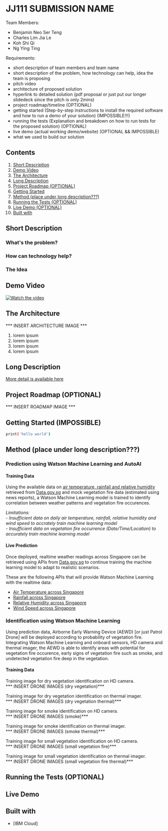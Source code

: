 # JJ111 SUBMISSION NAME

Team Members:
- Benjamin Neo Ser Teng
- Charles Lim Jia Le
- Koh Shi Qi
- Ng Ying Ting

Requirements:
- short description of team members and team name
- short description of the problem, how technology can help, idea the team is proposing
- pitch video
- architecture of proposed solution
- hyperlink to detailed solution (pdf proposal or just put our longer slidedeck since the pitch is only 2mins)
- project roadmap/timeline (OPTIONAL)
- getting started (Step-by-step instructions to install the required software and how to run a demo of your solution) (IMPOSSIBLE!!!)
- running the tests (Explanation and breakdown on how to run tests for the proposed solution) (OPTIONAL)
- live demo (actual working demo/website) (OPTIONAL && IMPOSSIBLE)
- what we used to build our solution

## Contents

1. [Short Description](#short-description)
1. [Demo Video](#demo-video)
1. [The Architecture](#the-architecture)
1. [Long Description](#long-description)
1. [Project Roadmap (OPTIONAL)](#project-roadmap)
1. [Getting Started](#getting-started)
1. [Method (place under long description???)](#Method)
1. [Running the Tests (OPTIONAL)](#running-the-tests)
1. [Live Demo (OPTIONAL)](#live-demo)
1. [Built with](#built-with)

## Short Description

### What's the problem?

### How can technology help?

### The Idea

## Demo Video

[![Watch the video](https://github.com/Code-and-Response/Liquid-Prep/blob/master/images/IBM-interview-video-image.png)](https://youtu.be/vOgCOoy_Bx0)

## The Architecture

*** INSERT ARCHITECTURE IMAGE ***

1. lorem ipsum
2. lorem ipsum
3. lorem ipsum
4. lorem ipsum

## Long Description

[More detail is available here](DESCRIPTION.md)

## Project Roadmap (OPTIONAL)

*** INSERT ROADMAP IMAGE ***

## Getting Started (IMPOSSIBLE)

```bash
print('hello world')
```

## Method (place under long description???)

### Prediction using Watson Machine Learning and AutoAI

#### Training Data

Using the available data on [air temperature, rainfall and relative humidity](/prediction_training_dataset) retrieved from [Data.gov.sg](https://data.gov.sg) and mock vegetation fire data (estimated using news reports), a Watson Machine Learning model is trained to identify correlation between weather patterns and vegetation fire occurences.

*Limitations:*  
*- Insufficient data on daily air temperature, rainfall, relative humidity and wind speed to accrately train machine learning model*  
*- Insufficient data on vegetation fire occurrence (Date/Time/Location) to accurately train machine learning model*

#### Live Prediction

Once deployed, realtime weather readings across Singapore can be retrieved using APIs from [Data.gov.sg](https://data.gov.sg) to continue training the machine learning model to adapt to realistic scenarios.

These are the following APIs that will provide Watson Machine Learning with the realtime data:
- [Air Temperature across Singapore](https://data.gov.sg/dataset/realtime-weather-readings?resource_id=17494bed-23e9-4b3b-ae89-232f87987163)
- [Rainfall across Singapore](https://data.gov.sg/dataset/realtime-weather-readings?resource_id=8bd37e06-cdd7-4ca4-9ad8-5754eb70a33d)
- [Relative Humidity across Singapore](https://data.gov.sg/dataset/realtime-weather-readings?resource_id=59eb2883-2ceb-4d16-85f0-7e3a3176ef46)
- [Wind Speed across Singapore](https://data.gov.sg/dataset/realtime-weather-readings?resource_id=16035f22-37b4-4a5c-b024-ca2381f11b48)

### Identification using Watson Machine Learning 

Using prediction data, Airborne Early Warning Device (AEWD) [or just Patrol Drone] will be deployed according to probability of vegetation fire. Integrating Watson Machine Learning and onboard sensors, HD camera and thermal imager, the AEWD is able to identify areas with potential for vegetation fire occurence, early signs of vegetation fire such as smoke, and undetected vegetation fire deep in the vegetation.

#### Training Data

Training image for dry vegetation identification on HD camera.  
*** INSERT DRONE IMAGES (dry vegetation)***  

Training image for dry vegetation identification on thermal imager.  
*** INSERT DRONE IMAGES (dry vegetation thermal)***  

Training image for smoke identification on HD camera.  
*** INSERT DRONE IMAGES (smoke)***  

Training image for smoke identification on thermal imager.  
*** INSERT DRONE IMAGES (smoke thermal)***  

Training image for small vegetation identification on HD camera.  
*** INSERT DRONE IMAGES (small vegetation fire)***  

Training image for small vegetation identification on thermal imager.  
*** INSERT DRONE IMAGES (small vegetation fire thermal)***  

## Running the Tests (OPTIONAL)

## Live Demo

## Built with

* [IBM Cloud]

